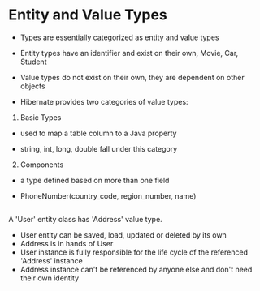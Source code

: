 # Entity and Value Types

- Types are essentially categorized as entity and value types

- Entity types have an identifier and exist on their own, Movie, Car, Student

- Value types do not exist on their own, they are dependent on other objects

* Hibernate provides two categories of value types:

1. Basic Types

- used to map a table column to a Java property

- string, int, long, double fall under this category

2. Components

- a type defined based on more than one field

- PhoneNumber(country_code, region_number, name)

##

A 'User' entity class has 'Address' value type.

- User entity can be saved, load, updated or deleted by its own
- Address is in hands of User
- User instance is fully responsible for the life cycle of the referenced 'Address' instance
- Address instance can't be referenced by anyone else and don't need their own identity
